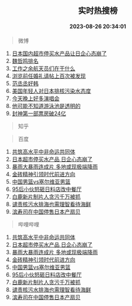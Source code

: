 <div align="center"><h2>实时热搜榜</h2><h4>2023-08-26 20:34:01</h4></div>

> 微博  

1. [日本国内超市停买水产品让日企心态崩了](https://s.weibo.com/weibo?q=%23%E6%97%A5%E6%9C%AC%E5%9B%BD%E5%86%85%E8%B6%85%E5%B8%82%E5%81%9C%E4%B9%B0%E6%B0%B4%E4%BA%A7%E5%93%81%E8%AE%A9%E6%97%A5%E4%BC%81%E5%BF%83%E6%80%81%E5%B4%A9%E4%BA%86%23&t=31&band_rank=1&Refer=top)<br />
2. [魏哲鸣排名](https://s.weibo.com/weibo?q=%23%E9%AD%8F%E5%93%B2%E9%B8%A3%E6%8E%92%E5%90%8D%23&t=31&band_rank=2&Refer=top)<br />
3. [工作之余航天员们在干什么](https://s.weibo.com/weibo?q=%23%E5%B7%A5%E4%BD%9C%E4%B9%8B%E4%BD%99%E8%88%AA%E5%A4%A9%E5%91%98%E4%BB%AC%E5%9C%A8%E5%B9%B2%E4%BB%80%E4%B9%88%23&t=31&band_rank=3&Refer=top)<br />
4. [浏览前任婚礼请帖上百次被发现](https://s.weibo.com/weibo?q=%E6%B5%8F%E8%A7%88%E5%89%8D%E4%BB%BB%E5%A9%9A%E7%A4%BC%E8%AF%B7%E5%B8%96%E4%B8%8A%E7%99%BE%E6%AC%A1%E8%A2%AB%E5%8F%91%E7%8E%B0&t=31&band_rank=4&Refer=top)<br />
5. [范丞丞好韩](https://s.weibo.com/weibo?q=%23%E8%8C%83%E4%B8%9E%E4%B8%9E%E5%A5%BD%E9%9F%A9%23&t=31&band_rank=5&Refer=top)<br />
6. [美国年轻人对日本排核污染水态度](https://s.weibo.com/weibo?q=%23%E7%BE%8E%E5%9B%BD%E5%B9%B4%E8%BD%BB%E4%BA%BA%E5%AF%B9%E6%97%A5%E6%9C%AC%E6%8E%92%E6%A0%B8%E6%B1%A1%E6%9F%93%E6%B0%B4%E6%80%81%E5%BA%A6%23&t=31&band_rank=6&Refer=top)<br />
7. [今天晚上好多演唱会](https://s.weibo.com/weibo?q=%23%E4%BB%8A%E5%A4%A9%E6%99%9A%E4%B8%8A%E5%A5%BD%E5%A4%9A%E6%BC%94%E5%94%B1%E4%BC%9A%23&t=31&band_rank=7&Refer=top)<br />
8. [他可能不知道游泳池是透明的](https://s.weibo.com/weibo?q=%23%E4%BB%96%E5%8F%AF%E8%83%BD%E4%B8%8D%E7%9F%A5%E9%81%93%E6%B8%B8%E6%B3%B3%E6%B1%A0%E6%98%AF%E9%80%8F%E6%98%8E%E7%9A%84%23&t=31&band_rank=8&Refer=top)<br />
9. [封神第一部票房破24亿](https://s.weibo.com/weibo?q=%23%E5%B0%81%E7%A5%9E%E7%AC%AC%E4%B8%80%E9%83%A8%E7%A5%A8%E6%88%BF%E7%A0%B424%E4%BA%BF%23&t=31&band_rank=9&Refer=top)<br />

> 知乎  


> 百度  

1. [共筑高水平中非命运共同体](https://www.baidu.com/s?wd=%E5%85%B1%E7%AD%91%E9%AB%98%E6%B0%B4%E5%B9%B3%E4%B8%AD%E9%9D%9E%E5%91%BD%E8%BF%90%E5%85%B1%E5%90%8C%E4%BD%93&sa=fyb_news&rsv_dl=fyb_news)<br />
2. [日本超市停买水产品 日企心态崩了](https://www.baidu.com/s?wd=%E6%97%A5%E6%9C%AC%E8%B6%85%E5%B8%82%E5%81%9C%E4%B9%B0%E6%B0%B4%E4%BA%A7%E5%93%81+%E6%97%A5%E4%BC%81%E5%BF%83%E6%80%81%E5%B4%A9%E4%BA%86&sa=fyb_news&rsv_dl=fyb_news)<br />
3. [暴雨大暴雨连成片 多地或现极端降雨](https://www.baidu.com/s?wd=%E6%9A%B4%E9%9B%A8%E5%A4%A7%E6%9A%B4%E9%9B%A8%E8%BF%9E%E6%88%90%E7%89%87+%E5%A4%9A%E5%9C%B0%E6%88%96%E7%8E%B0%E6%9E%81%E7%AB%AF%E9%99%8D%E9%9B%A8&sa=fyb_news&rsv_dl=fyb_news)<br />
4. [金砖精神引领时代前进方向](https://www.baidu.com/s?wd=%E9%87%91%E7%A0%96%E7%B2%BE%E7%A5%9E%E5%BC%95%E9%A2%86%E6%97%B6%E4%BB%A3%E5%89%8D%E8%BF%9B%E6%96%B9%E5%90%91&sa=fyb_news&rsv_dl=fyb_news)<br />
5. [中国男篮vs塞尔维亚男篮](https://www.baidu.com/s?wd=%E4%B8%AD%E5%9B%BD%E7%94%B7%E7%AF%AEvs%E5%A1%9E%E5%B0%94%E7%BB%B4%E4%BA%9A%E7%94%B7%E7%AF%AE&sa=fyb_news&rsv_dl=fyb_news)<br />
6. [95后小伙怒砸日料店改中餐厅](https://www.baidu.com/s?wd=95%E5%90%8E%E5%B0%8F%E4%BC%99%E6%80%92%E7%A0%B8%E6%97%A5%E6%96%99%E5%BA%97%E6%94%B9%E4%B8%AD%E9%A4%90%E5%8E%85&sa=fyb_news&rsv_dl=fyb_news)<br />
7. [白鹿新片制片人贪污千万被抓](https://www.baidu.com/s?wd=%E7%99%BD%E9%B9%BF%E6%96%B0%E7%89%87%E5%88%B6%E7%89%87%E4%BA%BA%E8%B4%AA%E6%B1%A1%E5%8D%83%E4%B8%87%E8%A2%AB%E6%8A%93&sa=fyb_news&rsv_dl=fyb_news)<br />
8. [谴责核污水排海也需理智看待海鲜](https://www.baidu.com/s?wd=%E8%B0%B4%E8%B4%A3%E6%A0%B8%E6%B1%A1%E6%B0%B4%E6%8E%92%E6%B5%B7%E4%B9%9F%E9%9C%80%E7%90%86%E6%99%BA%E7%9C%8B%E5%BE%85%E6%B5%B7%E9%B2%9C&sa=fyb_news&rsv_dl=fyb_news)<br />
9. [滨寿司在中国停售日本产扇贝](https://www.baidu.com/s?wd=%E6%BB%A8%E5%AF%BF%E5%8F%B8%E5%9C%A8%E4%B8%AD%E5%9B%BD%E5%81%9C%E5%94%AE%E6%97%A5%E6%9C%AC%E4%BA%A7%E6%89%87%E8%B4%9D&sa=fyb_news&rsv_dl=fyb_news)<br />

> 哔哩哔哩  

1. [共筑高水平中非命运共同体](https://www.baidu.com/s?wd=%E5%85%B1%E7%AD%91%E9%AB%98%E6%B0%B4%E5%B9%B3%E4%B8%AD%E9%9D%9E%E5%91%BD%E8%BF%90%E5%85%B1%E5%90%8C%E4%BD%93&sa=fyb_news&rsv_dl=fyb_news)<br />
2. [日本超市停买水产品 日企心态崩了](https://www.baidu.com/s?wd=%E6%97%A5%E6%9C%AC%E8%B6%85%E5%B8%82%E5%81%9C%E4%B9%B0%E6%B0%B4%E4%BA%A7%E5%93%81+%E6%97%A5%E4%BC%81%E5%BF%83%E6%80%81%E5%B4%A9%E4%BA%86&sa=fyb_news&rsv_dl=fyb_news)<br />
3. [暴雨大暴雨连成片 多地或现极端降雨](https://www.baidu.com/s?wd=%E6%9A%B4%E9%9B%A8%E5%A4%A7%E6%9A%B4%E9%9B%A8%E8%BF%9E%E6%88%90%E7%89%87+%E5%A4%9A%E5%9C%B0%E6%88%96%E7%8E%B0%E6%9E%81%E7%AB%AF%E9%99%8D%E9%9B%A8&sa=fyb_news&rsv_dl=fyb_news)<br />
4. [金砖精神引领时代前进方向](https://www.baidu.com/s?wd=%E9%87%91%E7%A0%96%E7%B2%BE%E7%A5%9E%E5%BC%95%E9%A2%86%E6%97%B6%E4%BB%A3%E5%89%8D%E8%BF%9B%E6%96%B9%E5%90%91&sa=fyb_news&rsv_dl=fyb_news)<br />
5. [中国男篮vs塞尔维亚男篮](https://www.baidu.com/s?wd=%E4%B8%AD%E5%9B%BD%E7%94%B7%E7%AF%AEvs%E5%A1%9E%E5%B0%94%E7%BB%B4%E4%BA%9A%E7%94%B7%E7%AF%AE&sa=fyb_news&rsv_dl=fyb_news)<br />
6. [95后小伙怒砸日料店改中餐厅](https://www.baidu.com/s?wd=95%E5%90%8E%E5%B0%8F%E4%BC%99%E6%80%92%E7%A0%B8%E6%97%A5%E6%96%99%E5%BA%97%E6%94%B9%E4%B8%AD%E9%A4%90%E5%8E%85&sa=fyb_news&rsv_dl=fyb_news)<br />
7. [白鹿新片制片人贪污千万被抓](https://www.baidu.com/s?wd=%E7%99%BD%E9%B9%BF%E6%96%B0%E7%89%87%E5%88%B6%E7%89%87%E4%BA%BA%E8%B4%AA%E6%B1%A1%E5%8D%83%E4%B8%87%E8%A2%AB%E6%8A%93&sa=fyb_news&rsv_dl=fyb_news)<br />
8. [谴责核污水排海也需理智看待海鲜](https://www.baidu.com/s?wd=%E8%B0%B4%E8%B4%A3%E6%A0%B8%E6%B1%A1%E6%B0%B4%E6%8E%92%E6%B5%B7%E4%B9%9F%E9%9C%80%E7%90%86%E6%99%BA%E7%9C%8B%E5%BE%85%E6%B5%B7%E9%B2%9C&sa=fyb_news&rsv_dl=fyb_news)<br />
9. [滨寿司在中国停售日本产扇贝](https://www.baidu.com/s?wd=%E6%BB%A8%E5%AF%BF%E5%8F%B8%E5%9C%A8%E4%B8%AD%E5%9B%BD%E5%81%9C%E5%94%AE%E6%97%A5%E6%9C%AC%E4%BA%A7%E6%89%87%E8%B4%9D&sa=fyb_news&rsv_dl=fyb_news)<br />
